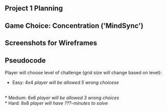 ## Project 1 Planning




## Game Choice: Concentration ('MindSync')




## Screenshots for Wireframes







## Pseudocode

Player will choose level of challenge (grid size will change based on level):
* Easy: 4x4
<i>player will be allowed 5 wrong choicese</i>
<br>
* Medium: 6x6
<i>player will be allowed 3 wrong choices</i>
<br>
* Hard: 8x8
<i>player will have ???-minutes to solve</i>


